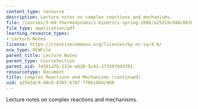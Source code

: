 ```yaml
---
content_type: resource
description: Lecture notes on complex reactions and mechanisms.
file: /courses/5-60-thermodynamics-kinetics-spring-2008/a25d1dc948c08305678f7f6618b4c960_5_60_lecture31.pdf
file_type: application/pdf
learning_resource_types:
- Lecture Notes
license: https://creativecommons.org/licenses/by-nc-sa/4.0/
ocw_type: OCWFile
parent_title: Lecture Notes
parent_type: CourseSection
parent_uid: 74591afb-232e-eb20-5c41-17359f843701
resourcetype: Document
title: Complex Reactions and Mechanisms (continued)
uid: a25d1dc9-48c0-8305-678f-7f6618b4c960
---
```

Lecture notes on complex reactions and mechanisms.